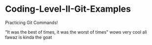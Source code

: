# Coding-Level-II-Git-Examples
Practicing Git Commands!


"It was the best of times, it was the worst of times"
wows very cool
ali fawaz is kinda the goat
